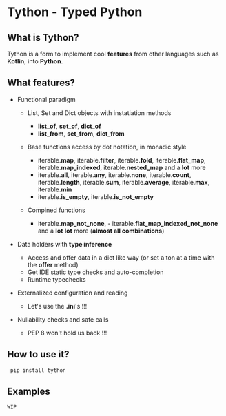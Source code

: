 # Tython - Typed Python

## What is Tython?

Tython is a form to implement cool **features** from other languages such as **Kotlin**, into **Python**.

## What features?

- Functional paradigm
  - List, Set and Dict objects with instatiation methods
    - **list_of**, **set_of**, **dict_of**
    - **list_from**, **set_from**, **dict_from**
  - Base functions access by dot notation, in monadic style
    - iterable.**map**, iterable.**filter**, iterable.**fold**, iterable.**flat_map**, iterable.**map_indexed**, iterable.**nested_map** and a **lot** more
    - iterable.**all**, iterable.**any**, iterable.**none**, iterable.**count**, iterable.**length**, iterable.**sum**, iterable.**average**, iterable.**max**, iterable.**min**
    - iterable.**is_empty**, iterable.**is_not_empty**
  
  - Compined functions
    - iterable.**map_not_none**, - iterable.**flat_map_indexed_not_none** and a **lot** **lot** more (**almost all combinations**)

- Data holders with **type inference**
  - Access and offer data in a dict like way (or set a ton at a time with the **offer** method)
  - Get IDE static type checks and auto-completion
  - Runtime typechecks
- Externalized configuration and reading
  - Let's use the **.ini**'s !!!
- Nullability checks and safe calls
  - PEP 8 won't hold us back !!!

## How to use it?
     pip install tython

## Examples

    WIP